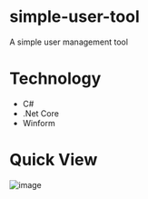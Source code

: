 # simple-user-tool
A simple user management tool

# Technology
- C#
- .Net Core
- Winform

# Quick View
![image](https://github.com/user-attachments/assets/aa69e0b0-e5c6-415a-8646-e164fbe830be)

